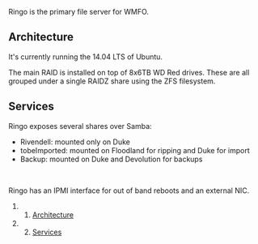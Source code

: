 Ringo is the primary file server for WMFO.

Architecture 
------------

It's currently running the 14.04 LTS of Ubuntu.

The main RAID is installed on top of 8x6TB WD Red drives. These are all
grouped under a single RAIDZ share using the ZFS filesystem.

Services 
--------

Ringo exposes several shares over Samba:

-   Rivendell: mounted only on Duke
-   tobeImported: mounted on Floodland for ripping and Duke for import
-   Backup: mounted on Duke and Devolution for backups

 

Ringo has an IPMI interface for out of band reboots and an external
NIC. 

1.  1. [Architecture](#Architecture)
2.  2. [Services](#Services)


